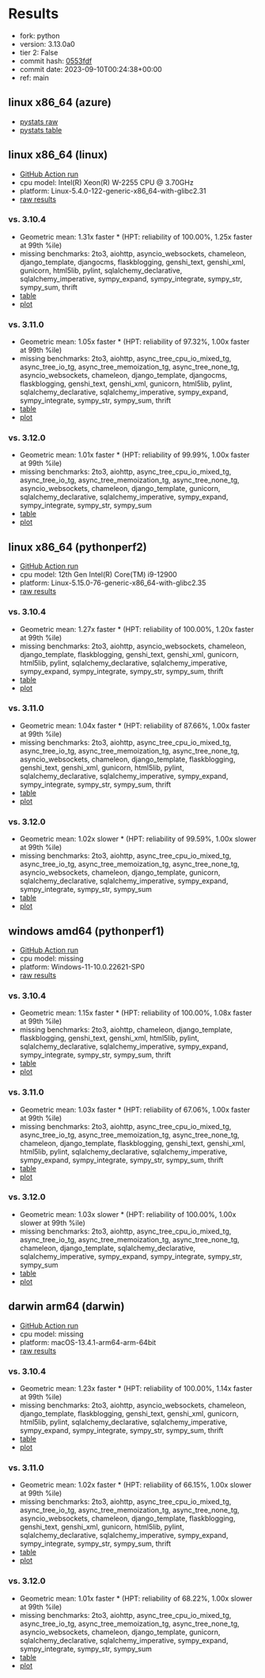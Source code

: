 # Results

- fork: python
- version: 3.13.0a0
- tier 2: False
- commit hash: [0553fdf](https://github.com/python/cpython/commit/0553fdf)
- commit date: 2023-09-10T00:24:38+00:00
- ref: main

## linux x86_64 (azure)

- [pystats raw](bm-20230910-azure-x86_64-python-main-3.13.0a0-0553fdf-pystats.json)
- [pystats table](bm-20230910-azure-x86_64-python-main-3.13.0a0-0553fdf-pystats.md)

## linux x86_64 (linux)

- [GitHub Action run](https://github.com/faster-cpython/benchmarking/actions/runs/6133979571)
- cpu model: Intel(R) Xeon(R) W-2255 CPU @ 3.70GHz
- platform: Linux-5.4.0-122-generic-x86_64-with-glibc2.31
- [raw results](bm-20230910-linux-x86_64-python-main-3.13.0a0-0553fdf.json)

### vs. 3.10.4

- Geometric mean: 1.31x faster \* (HPT: reliability of 100.00%, 1.25x faster at 99th %ile)
- missing benchmarks: 2to3, aiohttp, asyncio_websockets, chameleon, django_template, djangocms, flaskblogging, genshi_text, genshi_xml, gunicorn, html5lib, pylint, sqlalchemy_declarative, sqlalchemy_imperative, sympy_expand, sympy_integrate, sympy_str, sympy_sum, thrift
- [table](bm-20230910-linux-x86_64-python-main-3.13.0a0-0553fdf-vs-3.10.4.md)
- [plot](bm-20230910-linux-x86_64-python-main-3.13.0a0-0553fdf-vs-3.10.4.png)

### vs. 3.11.0

- Geometric mean: 1.05x faster \* (HPT: reliability of 97.32%, 1.00x faster at 99th %ile)
- missing benchmarks: 2to3, aiohttp, async_tree_cpu_io_mixed_tg, async_tree_io_tg, async_tree_memoization_tg, async_tree_none_tg, asyncio_websockets, chameleon, django_template, djangocms, flaskblogging, genshi_text, genshi_xml, gunicorn, html5lib, pylint, sqlalchemy_declarative, sqlalchemy_imperative, sympy_expand, sympy_integrate, sympy_str, sympy_sum, thrift
- [table](bm-20230910-linux-x86_64-python-main-3.13.0a0-0553fdf-vs-3.11.0.md)
- [plot](bm-20230910-linux-x86_64-python-main-3.13.0a0-0553fdf-vs-3.11.0.png)

### vs. 3.12.0

- Geometric mean: 1.01x faster \* (HPT: reliability of 99.99%, 1.00x faster at 99th %ile)
- missing benchmarks: 2to3, aiohttp, async_tree_cpu_io_mixed_tg, async_tree_io_tg, async_tree_memoization_tg, async_tree_none_tg, asyncio_websockets, chameleon, django_template, gunicorn, sqlalchemy_declarative, sqlalchemy_imperative, sympy_expand, sympy_integrate, sympy_str, sympy_sum
- [table](bm-20230910-linux-x86_64-python-main-3.13.0a0-0553fdf-vs-3.12.0.md)
- [plot](bm-20230910-linux-x86_64-python-main-3.13.0a0-0553fdf-vs-3.12.0.png)

## linux x86_64 (pythonperf2)

- [GitHub Action run](https://github.com/faster-cpython/benchmarking/actions/runs/6133979571)
- cpu model: 12th Gen Intel(R) Core(TM) i9-12900
- platform: Linux-5.15.0-76-generic-x86_64-with-glibc2.35
- [raw results](bm-20230910-pythonperf2-x86_64-python-main-3.13.0a0-0553fdf.json)

### vs. 3.10.4

- Geometric mean: 1.27x faster \* (HPT: reliability of 100.00%, 1.20x faster at 99th %ile)
- missing benchmarks: 2to3, aiohttp, asyncio_websockets, chameleon, django_template, flaskblogging, genshi_text, genshi_xml, gunicorn, html5lib, pylint, sqlalchemy_declarative, sqlalchemy_imperative, sympy_expand, sympy_integrate, sympy_str, sympy_sum, thrift
- [table](bm-20230910-pythonperf2-x86_64-python-main-3.13.0a0-0553fdf-vs-3.10.4.md)
- [plot](bm-20230910-pythonperf2-x86_64-python-main-3.13.0a0-0553fdf-vs-3.10.4.png)

### vs. 3.11.0

- Geometric mean: 1.04x faster \* (HPT: reliability of 87.66%, 1.00x faster at 99th %ile)
- missing benchmarks: 2to3, aiohttp, async_tree_cpu_io_mixed_tg, async_tree_io_tg, async_tree_memoization_tg, async_tree_none_tg, asyncio_websockets, chameleon, django_template, flaskblogging, genshi_text, genshi_xml, gunicorn, html5lib, pylint, sqlalchemy_declarative, sqlalchemy_imperative, sympy_expand, sympy_integrate, sympy_str, sympy_sum, thrift
- [table](bm-20230910-pythonperf2-x86_64-python-main-3.13.0a0-0553fdf-vs-3.11.0.md)
- [plot](bm-20230910-pythonperf2-x86_64-python-main-3.13.0a0-0553fdf-vs-3.11.0.png)

### vs. 3.12.0

- Geometric mean: 1.02x slower \* (HPT: reliability of 99.59%, 1.00x slower at 99th %ile)
- missing benchmarks: 2to3, aiohttp, async_tree_cpu_io_mixed_tg, async_tree_io_tg, async_tree_memoization_tg, async_tree_none_tg, asyncio_websockets, chameleon, django_template, gunicorn, sqlalchemy_declarative, sqlalchemy_imperative, sympy_expand, sympy_integrate, sympy_str, sympy_sum
- [table](bm-20230910-pythonperf2-x86_64-python-main-3.13.0a0-0553fdf-vs-3.12.0.md)
- [plot](bm-20230910-pythonperf2-x86_64-python-main-3.13.0a0-0553fdf-vs-3.12.0.png)

## windows amd64 (pythonperf1)

- [GitHub Action run](https://github.com/faster-cpython/benchmarking/actions/runs/6133979571)
- cpu model: missing
- platform: Windows-11-10.0.22621-SP0
- [raw results](bm-20230910-pythonperf1-amd64-python-main-3.13.0a0-0553fdf.json)

### vs. 3.10.4

- Geometric mean: 1.15x faster \* (HPT: reliability of 100.00%, 1.08x faster at 99th %ile)
- missing benchmarks: 2to3, aiohttp, chameleon, django_template, flaskblogging, genshi_text, genshi_xml, html5lib, pylint, sqlalchemy_declarative, sqlalchemy_imperative, sympy_expand, sympy_integrate, sympy_str, sympy_sum, thrift
- [table](bm-20230910-pythonperf1-amd64-python-main-3.13.0a0-0553fdf-vs-3.10.4.md)
- [plot](bm-20230910-pythonperf1-amd64-python-main-3.13.0a0-0553fdf-vs-3.10.4.png)

### vs. 3.11.0

- Geometric mean: 1.03x faster \* (HPT: reliability of 67.06%, 1.00x faster at 99th %ile)
- missing benchmarks: 2to3, aiohttp, async_tree_cpu_io_mixed_tg, async_tree_io_tg, async_tree_memoization_tg, async_tree_none_tg, chameleon, django_template, flaskblogging, genshi_text, genshi_xml, html5lib, pylint, sqlalchemy_declarative, sqlalchemy_imperative, sympy_expand, sympy_integrate, sympy_str, sympy_sum, thrift
- [table](bm-20230910-pythonperf1-amd64-python-main-3.13.0a0-0553fdf-vs-3.11.0.md)
- [plot](bm-20230910-pythonperf1-amd64-python-main-3.13.0a0-0553fdf-vs-3.11.0.png)

### vs. 3.12.0

- Geometric mean: 1.03x slower \* (HPT: reliability of 100.00%, 1.00x slower at 99th %ile)
- missing benchmarks: 2to3, aiohttp, async_tree_cpu_io_mixed_tg, async_tree_io_tg, async_tree_memoization_tg, async_tree_none_tg, chameleon, django_template, sqlalchemy_declarative, sqlalchemy_imperative, sympy_expand, sympy_integrate, sympy_str, sympy_sum
- [table](bm-20230910-pythonperf1-amd64-python-main-3.13.0a0-0553fdf-vs-3.12.0.md)
- [plot](bm-20230910-pythonperf1-amd64-python-main-3.13.0a0-0553fdf-vs-3.12.0.png)

## darwin arm64 (darwin)

- [GitHub Action run](https://github.com/faster-cpython/benchmarking/actions/runs/6133979571)
- cpu model: missing
- platform: macOS-13.4.1-arm64-arm-64bit
- [raw results](bm-20230910-darwin-arm64-python-main-3.13.0a0-0553fdf.json)

### vs. 3.10.4

- Geometric mean: 1.23x faster \* (HPT: reliability of 100.00%, 1.14x faster at 99th %ile)
- missing benchmarks: 2to3, aiohttp, asyncio_websockets, chameleon, django_template, flaskblogging, genshi_text, genshi_xml, gunicorn, html5lib, pylint, sqlalchemy_declarative, sqlalchemy_imperative, sympy_expand, sympy_integrate, sympy_str, sympy_sum, thrift
- [table](bm-20230910-darwin-arm64-python-main-3.13.0a0-0553fdf-vs-3.10.4.md)
- [plot](bm-20230910-darwin-arm64-python-main-3.13.0a0-0553fdf-vs-3.10.4.png)

### vs. 3.11.0

- Geometric mean: 1.02x faster \* (HPT: reliability of 66.15%, 1.00x slower at 99th %ile)
- missing benchmarks: 2to3, aiohttp, async_tree_cpu_io_mixed_tg, async_tree_io_tg, async_tree_memoization_tg, async_tree_none_tg, asyncio_websockets, chameleon, django_template, flaskblogging, genshi_text, genshi_xml, gunicorn, html5lib, pylint, sqlalchemy_declarative, sqlalchemy_imperative, sympy_expand, sympy_integrate, sympy_str, sympy_sum, thrift
- [table](bm-20230910-darwin-arm64-python-main-3.13.0a0-0553fdf-vs-3.11.0.md)
- [plot](bm-20230910-darwin-arm64-python-main-3.13.0a0-0553fdf-vs-3.11.0.png)

### vs. 3.12.0

- Geometric mean: 1.01x faster \* (HPT: reliability of 68.22%, 1.00x slower at 99th %ile)
- missing benchmarks: 2to3, aiohttp, async_tree_cpu_io_mixed_tg, async_tree_io_tg, async_tree_memoization_tg, async_tree_none_tg, asyncio_websockets, chameleon, django_template, gunicorn, sqlalchemy_declarative, sqlalchemy_imperative, sympy_expand, sympy_integrate, sympy_str, sympy_sum
- [table](bm-20230910-darwin-arm64-python-main-3.13.0a0-0553fdf-vs-3.12.0.md)
- [plot](bm-20230910-darwin-arm64-python-main-3.13.0a0-0553fdf-vs-3.12.0.png)


